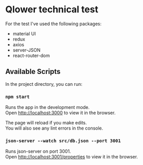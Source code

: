 # Qlower technical test

For the test I've used the following packages:
  - material UI
  - redux
  - axios
  - server-JSON
  - react-router-dom
   

## Available Scripts

In the project directory, you can run:

### `npm start`

Runs the app in the development mode.\
Open [http://localhost:3000](http://localhost:3000) to view it in the browser.

The page will reload if you make edits.\
You will also see any lint errors in the console.

### `json-server --watch src/db.json --port 3001`

Runs json-server on port 3001.\
Open [http://localhost:3001/properties](http://localhost:3001/properties) to view it in the browser.

